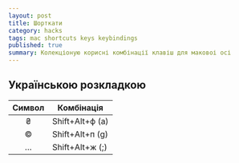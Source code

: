 ```yaml
---
layout: post
title: Шорткати
category: hacks
tags: mac shortcuts keys keybindings
published: true
summary: Колекціоную корисні комбінації клавіш для маковоі осі
---
```


## Українською розкладкою

| Символ | Комбінація     |
|:------:|----------------|
| ₴      | Shift+Alt+ф (a)|
| ©      | Shift+Alt+п (g)|
| …      | Shift+Alt+ж (;)|
 


